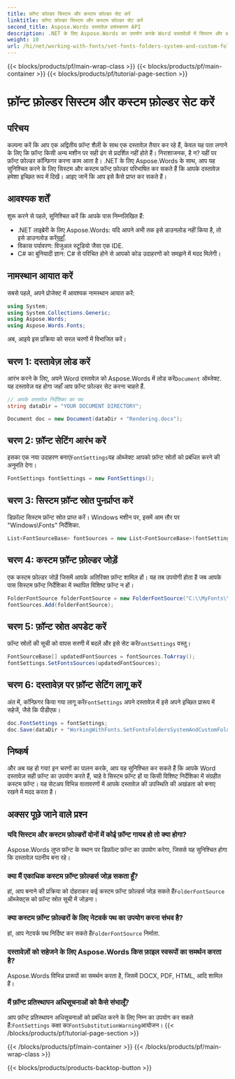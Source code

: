 ```yaml
---
title: फ़ॉन्ट फ़ोल्डर सिस्टम और कस्टम फ़ोल्डर सेट करें
linktitle: फ़ॉन्ट फ़ोल्डर सिस्टम और कस्टम फ़ोल्डर सेट करें
second_title: Aspose.Words दस्तावेज़ प्रसंस्करण API
description: .NET के लिए Aspose.Words का उपयोग करके Word दस्तावेज़ों में सिस्टम और कस्टम फ़ॉन्ट फ़ोल्डर्स सेट करना सीखें, जिससे यह सुनिश्चित हो सके कि आपके दस्तावेज़ विभिन्न वातावरणों में सही ढंग से प्रदर्शित हों।
weight: 10
url: /hi/net/working-with-fonts/set-fonts-folders-system-and-custom-folder/
---
```


{{< blocks/products/pf/main-wrap-class >}}
{{< blocks/products/pf/main-container >}}
{{< blocks/products/pf/tutorial-page-section >}}

# फ़ॉन्ट फ़ोल्डर सिस्टम और कस्टम फ़ोल्डर सेट करें

## परिचय

कल्पना करें कि आप एक अद्वितीय फ़ॉन्ट शैली के साथ एक दस्तावेज़ तैयार कर रहे हैं, केवल यह पता लगाने के लिए कि फ़ॉन्ट किसी अन्य मशीन पर सही ढंग से प्रदर्शित नहीं होते हैं। निराशाजनक, है न? यहीं पर फ़ॉन्ट फ़ोल्डर कॉन्फ़िगर करना काम आता है। .NET के लिए Aspose.Words के साथ, आप यह सुनिश्चित करने के लिए सिस्टम और कस्टम फ़ॉन्ट फ़ोल्डर परिभाषित कर सकते हैं कि आपके दस्तावेज़ हमेशा इच्छित रूप में दिखें। आइए जानें कि आप इसे कैसे प्राप्त कर सकते हैं।

## आवश्यक शर्तें

शुरू करने से पहले, सुनिश्चित करें कि आपके पास निम्नलिखित हैं:

-  .NET लाइब्रेरी के लिए Aspose.Words: यदि आपने अभी तक इसे डाउनलोड नहीं किया है, तो इसे डाउनलोड करें[यहाँ](https://releases.aspose.com/words/net/).
- विकास पर्यावरण: विजुअल स्टूडियो जैसा एक IDE.
- C# का बुनियादी ज्ञान: C# से परिचित होने से आपको कोड उदाहरणों को समझने में मदद मिलेगी।

## नामस्थान आयात करें

सबसे पहले, अपने प्रोजेक्ट में आवश्यक नामस्थान आयात करें:

```csharp
using System;
using System.Collections.Generic;
using Aspose.Words;
using Aspose.Words.Fonts;
```

अब, आइये इस प्रक्रिया को सरल चरणों में विभाजित करें।

## चरण 1: दस्तावेज़ लोड करें

 आरंभ करने के लिए, अपने Word दस्तावेज़ को Aspose.Words में लोड करें`Document` ऑब्जेक्ट. यह दस्तावेज़ वह होगा जहाँ आप फ़ॉन्ट फ़ोल्डर सेट करना चाहते हैं.

```csharp
// आपके दस्तावेज़ निर्देशिका का पथ
string dataDir = "YOUR DOCUMENT DIRECTORY";

Document doc = new Document(dataDir + "Rendering.docx");
```

## चरण 2: फ़ॉन्ट सेटिंग आरंभ करें

 इसका एक नया उदाहरण बनाएं`FontSettings`यह ऑब्जेक्ट आपको फ़ॉन्ट स्रोतों को प्रबंधित करने की अनुमति देगा।

```csharp
FontSettings fontSettings = new FontSettings();
```

## चरण 3: सिस्टम फ़ॉन्ट स्रोत पुनर्प्राप्त करें

डिफ़ॉल्ट सिस्टम फ़ॉन्ट स्रोत प्राप्त करें। Windows मशीन पर, इसमें आम तौर पर "Windows\Fonts\" निर्देशिका.

```csharp
List<FontSourceBase> fontSources = new List<FontSourceBase>(fontSettings.GetFontsSources());
```

## चरण 4: कस्टम फ़ॉन्ट फ़ोल्डर जोड़ें

एक कस्टम फ़ोल्डर जोड़ें जिसमें आपके अतिरिक्त फ़ॉन्ट शामिल हों। यह तब उपयोगी होता है जब आपके पास सिस्टम फ़ॉन्ट निर्देशिका में स्थापित विशिष्ट फ़ॉन्ट न हों।

```csharp
FolderFontSource folderFontSource = new FolderFontSource("C:\\MyFonts\\", true);
fontSources.Add(folderFontSource);
```

## चरण 5: फ़ॉन्ट स्रोत अपडेट करें

 फ़ॉन्ट स्रोतों की सूची को वापस सरणी में बदलें और इसे सेट करें`FontSettings` वस्तु।

```csharp
FontSourceBase[] updatedFontSources = fontSources.ToArray();
fontSettings.SetFontsSources(updatedFontSources);
```

## चरण 6: दस्तावेज़ पर फ़ॉन्ट सेटिंग लागू करें

 अंत में, कॉन्फ़िगर किया गया लागू करें`FontSettings` अपने दस्तावेज़ में इसे अपने इच्छित प्रारूप में सहेजें, जैसे कि पीडीएफ।

```csharp
doc.FontSettings = fontSettings;
doc.Save(dataDir + "WorkingWithFonts.SetFontsFoldersSystemAndCustomFolder.pdf");
```

## निष्कर्ष

और अब यह हो गया! इन चरणों का पालन करके, आप यह सुनिश्चित कर सकते हैं कि आपके Word दस्तावेज़ सही फ़ॉन्ट का उपयोग करते हैं, चाहे वे सिस्टम फ़ॉन्ट हों या किसी विशिष्ट निर्देशिका में संग्रहीत कस्टम फ़ॉन्ट। यह सेटअप विभिन्न वातावरणों में आपके दस्तावेज़ की उपस्थिति की अखंडता को बनाए रखने में मदद करता है।

## अक्सर पूछे जाने वाले प्रश्न

### यदि सिस्टम और कस्टम फ़ोल्डरों दोनों में कोई फ़ॉन्ट गायब हो तो क्या होगा?

Aspose.Words लुप्त फ़ॉन्ट के स्थान पर डिफ़ॉल्ट फ़ॉन्ट का उपयोग करेगा, जिससे यह सुनिश्चित होगा कि दस्तावेज़ पठनीय बना रहे।

### क्या मैं एकाधिक कस्टम फ़ॉन्ट फ़ोल्डर्स जोड़ सकता हूँ?

 हां, आप बनाने की प्रक्रिया को दोहराकर कई कस्टम फ़ॉन्ट फ़ोल्डर्स जोड़ सकते हैं`FolderFontSource` ऑब्जेक्ट्स को फ़ॉन्ट स्रोत सूची में जोड़ना।

### क्या कस्टम फ़ॉन्ट फ़ोल्डरों के लिए नेटवर्क पथ का उपयोग करना संभव है?

 हां, आप नेटवर्क पथ निर्दिष्ट कर सकते हैं`FolderFontSource` निर्माता.

### दस्तावेज़ों को सहेजने के लिए Aspose.Words किस फ़ाइल स्वरूपों का समर्थन करता है?

Aspose.Words विभिन्न प्रारूपों का समर्थन करता है, जिसमें DOCX, PDF, HTML, आदि शामिल हैं।

### मैं फ़ॉन्ट प्रतिस्थापन अधिसूचनाओं को कैसे संभालूँ?

 आप फ़ॉन्ट प्रतिस्थापन अधिसूचनाओं को प्रबंधित करने के लिए निम्न का उपयोग कर सकते हैं:`FontSettings` कक्षा का`FontSubstitutionWarning`आयोजन।
{{< /blocks/products/pf/tutorial-page-section >}}

{{< /blocks/products/pf/main-container >}}
{{< /blocks/products/pf/main-wrap-class >}}

{{< blocks/products/products-backtop-button >}}
